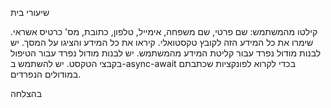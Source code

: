 שיעורי בית

קילטו מהמשתמש: שם פרטי, שם משפחה, אימייל, טלפון, כתובת, מס' כרטיס אשראי.
שימרו את כל המידע הזה לקובץ טקסטואלי.
קיראו את כל המידע והציגו על המסך.
יש לבנות מודול נפרד עבור קליטת המידע מהמשתמש.
יש לבנות מודול נפרד עבור הטיפול בקבצי הטקסט.
יש להשתמש ב-async-await בכדי לקרוא לפונקציות שכתבתם במודולים הנפרדים.


בהצלחה 

